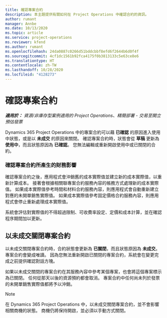 ```yaml
---
title: 確認專案合約
description: 本主題提供有關如何在 Project Operations 中確認合約的資訊。
author: rumant
manager: Annbe
ms.date: 10/13/2020
ms.topic: article
ms.service: project-operations
ms.reviewer: kfend
ms.author: rumant
ms.openlocfilehash: 24da0887c0266d51bddcbbf8efd6f2644b6d0f4f
ms.sourcegitcommit: 4cf1dc1561b92fca4175f0b3813133c5e63ce8e6
ms.translationtype: HT
ms.contentlocale: zh-TW
ms.lasthandoff: 10/28/2020
ms.locfileid: "4128273"
---
```

# <a name="confirm-a-project-contract"></a>確認專案合約

_**適用於：** 資源/非庫存型案例適用的 Project Operations、精簡部署 - 交易至開立預估發票_

Dynamics 365 Project Operations 中的專案合約可以藉 **已確認** 的原因進入使用中狀態，或是以 **未成交** 的原因來關閉。 確認專案合約時，狀態會從 **草稿** 更新為 **使用中**，而且狀態原因為 **已確認**。 您無法編輯或重新開啟使用中或已關閉的合約。 

### <a name="financial-impact-of-confirming-a-project-contract"></a>確認專案合約所產生的財務影響

確認專案合約之後，應用程式會沖銷舊的成本實際值並建立新的成本實際值，以重新計算成本。 接著會根據相關聯專案合約服務內容的帳務方式處理新的成本實際值。 如果成本實際值參考時間和材料合約服務內容，則應用程式會自動重新建立對應的未開單銷售實際值。 如果成本實際值參考固定價格合約服務內容，則應用程式會停止重新處理成本實際值。

系統會評估對實際值的不得超過限制、可收費率設定、定價和成本計算，並在確認程序期間加以更新。

## <a name="close-a-project-contract-as-lost"></a>以未成交關閉專案合約

以未成交關閉專案合約時，合約狀態會更新為 **已關閉**，而且狀態原因為 **未成交**。 專案合約會變成唯讀。 因為您無法重新開啟已關閉的專案合約，系統會在變更完成之前提供確認對話方塊。

如果以未成交關閉的專案合約在其服務內容中參考某個專案，也會將這個專案標示為已關閉。 任何從那天以後的資源預約都會取消。 專案合約中任何尚未列於發票的未開單銷售實際值都將予以沖銷。

> [!NOTE]
> 在 Dynamics 365 Project Operations 中，以未成交關閉專案合約，並不會影響相關商機的狀態。 商機仍將保持開啟，並必須以手動方式關閉。
